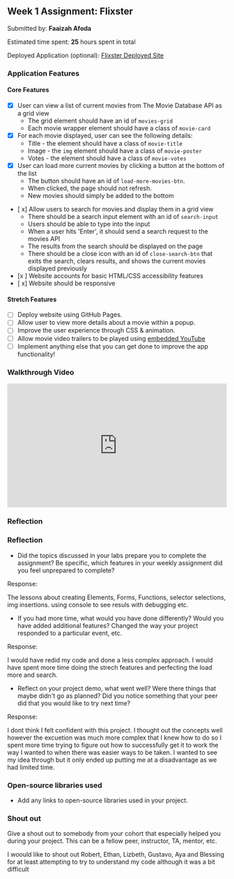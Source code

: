 ## Week 1 Assignment: Flixster

Submitted by: **Faaizah Afoda**

Estimated time spent: **25** hours spent in total

Deployed Application (optional): [Flixster Deployed Site](ADD_LINK_HERE)

### Application Features

#### Core Features

- [x] User can view a list of current movies from The Movie Database API as a grid view
  - The grid element should have an id of `movies-grid`
  - Each movie wrapper element should have a class of `movie-card`
- [x] For each movie displayed, user can see the following details:
  - Title - the element should have a class of `movie-title`
  - Image - the `img` element should have a class of `movie-poster`
  - Votes - the element should have a class of `movie-votes`
- [x] User can load more current movies by clicking a button at the bottom of the list
  - The button should have an id of `load-more-movies-btn`.
  - When clicked, the page should not refresh.
  - New movies should simply be added to the bottom
- [ x] Allow users to search for movies and display them in a grid view
  - There should be a search input element with an id of `search-input`
  - Users should be able to type into the input
  - When a user hits 'Enter', it should send a search request to the movies API
  - The results from the search should be displayed on the page
  - There should be a close icon with an id of `close-search-btn` that exits the search, clears results, and shows the current movies displayed previously
- [x ] Website accounts for basic HTML/CSS accessibility features
- [ x] Website should be responsive

#### Stretch Features

- [ ] Deploy website using GitHub Pages.
- [ ] Allow user to view more details about a movie within a popup.
- [ ] Improve the user experience through CSS & animation.
- [ ] Allow movie video trailers to be played using [embedded YouTube](https://support.google.com/youtube/answer/171780?hl=en)
- [ ] Implement anything else that you can get done to improve the app functionality!

### Walkthrough Video

<div style="position: relative; padding-bottom: 56.25%; height: 0;"><iframe src="https://www.loom.com/embed/633ef4fb7399450c86fd4248fd04f7ef?sid=b5f82bd3-7960-4461-a00a-b1b684b175f4" frameborder="0" webkitallowfullscreen mozallowfullscreen allowfullscreen style="position: absolute; top: 0; left: 0; width: 100%; height: 100%;"></iframe></div>

### Reflection


### Reflection

- Did the topics discussed in your labs prepare you to complete the assignment? Be specific, which features in your weekly assignment did you feel unprepared to complete?

Response: 

The lessons about creating Elements, Forms, Functions, selector selections, img insertions. using console to see resuls with debugging etc. 



- If you had more time, what would you have done differently? Would you have added additional features? Changed the way your project responded to a particular event, etc.

Response:

I would have redid my code and done a less complex approach. I would have spent more time doing the strech features and perfecting the load more and search.
  
- Reflect on your project demo, what went well? Were there things that maybe didn't go as planned? Did you notice something that your peer did that you would like to try next time?


Response:

I dont think I felt confident with this project. I thought out the concepts well however the excuetion was much more complex that I knew how to do so I spent more time trying to figure out how to successfully get it to work the way I wanted to when there was easier ways to be taken. I wanted to see my idea through but it only ended up putting me at a disadvantage as we had limited time. 




### Open-source libraries used

- Add any links to open-source libraries used in your project.

### Shout out

Give a shout out to somebody from your cohort that especially helped you during your project. This can be a fellow peer, instructor, TA, mentor, etc.


I woould like to shout out Robert, Ethan, Lizbeth, Gustavo, Aya and Blessing for at least attempting to try to understand my code although it was a bit difficult 
